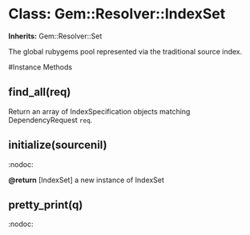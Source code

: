 # Class: Gem::Resolver::IndexSet
**Inherits:** Gem::Resolver::Set
    

The global rubygems pool represented via the traditional source index.



#Instance Methods
## find_all(req) [](#method-i-find_all)
Return an array of IndexSpecification objects matching DependencyRequest
`req`.

## initialize(sourcenil) [](#method-i-initialize)
:nodoc:

**@return** [IndexSet] a new instance of IndexSet

## pretty_print(q) [](#method-i-pretty_print)
:nodoc:

